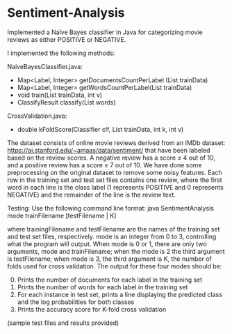 # Sentiment-Analysis

Implemented a Naïve Bayes classifier in Java for categorizing movie reviews as either POSITIVE or NEGATIVE. 

I implemented the following methods:

NaiveBayesClassifier.java: 
- Map<Label, Integer> getDocumentsCountPerLabel (List<Instance> trainData)
- Map<Label, Integer> getWordsCountPerLabel(List<Instance> trainData)
- void train(List<Instance> trainData, int v)
- ClassifyResult classify(List<String> words)
  
CrossValidation.java:
- double kFoldScore(Classifier clf, List<Instance> trainData, int k, int v)
  
The dataset consists of online movie reviews derived from an IMDb dataset: https://ai.stanford.edu/~amaas/data/sentiment/ that have been labeled based on the review scores. A negative review has a score ≤ 4 out of 10, and a positive review has a score ≥ 7 out of 10. We have done some preprocessing on the original dataset to remove some noisy features. Each row in the training set and test set files contains one review, where the first word in each line is the class label (1 represents POSITIVE and 0 represents NEGATIVE) and the remainder of the line is the review text.

Testing:
Use the following command line format:
java SentimentAnalysis mode trainFilename [testFilename | K]
  
where trainingFilename and testFilename are the names of the training set and test set files, respectively. mode is an integer from 0 to 3, controlling what the program will output. When mode is 0 or 1, there are only two arguments, mode and trainFilename; when the mode is 2 the third argument is testFilename; when mode is 3, the third argument is K, the number of folds used for cross validation. The output for these four modes should be:
  
0. Prints the number of documents for each label in the training set
1. Prints the number of words for each label in the training set
2. For each instance in test set, prints a line displaying the predicted class and the log probabilities for both classes
3. Prints the accuracy score for K-fold cross validation

(sample test files and results provided)
